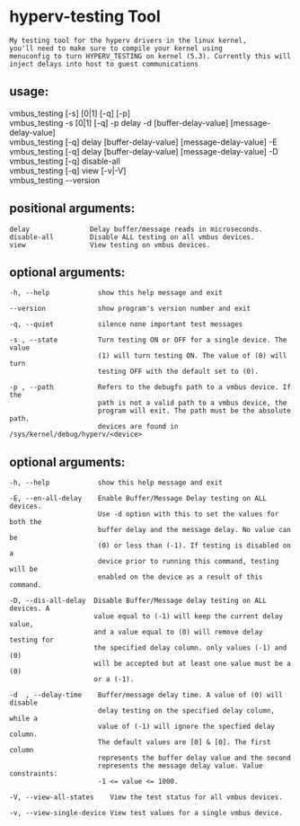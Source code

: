 # hyperv-testing Tool

    My testing tool for the hyperv drivers in the linux kernel,
    you'll need to make sure to compile your kernel using
    menuconfig to turn HYPERV_TESTING on kernel (5.3). Currently this will
    inject delays into host to guest communications


<h2> usage:  </h2>

vmbus_testing [-s] [0|1] [-q] [-p] <debugfs-path>  
vmbus_testing -s [0|1] [-q] -p <debugfs-path> delay -d [buffer-delay-value] [message-delay-value]  
vmbus_testing [-q] delay [buffer-delay-value] [message-delay-value] -E  
vmbus_testing [-q] delay [buffer-delay-value] [message-delay-value] -D  
vmbus_testing [-q] disable-all  
vmbus_testing [-q] view [-v|-V]  
vmbus_testing --version  
  
<h2> positional arguments: </h2>  
  
    delay               Delay buffer/message reads in microseconds.  
    disable-all         Disable ALL testing on all vmbus devices.  
    view                View testing on vmbus devices.  
  
<h2> optional arguments: </h2>  
  
    -h, --help            show this help message and exit
  
    --version             show program's version number and exit  
  
    -q, --quiet           silence none important test messages
  
    -s , --state          Turn testing ON or OFF for a single device. The value
                          (1) will turn testing ON. The value of (0) will turn
                          testing OFF with the default set to (0).
  
    -p , --path           Refers to the debugfs path to a vmbus device. If the
                          path is not a valid path to a vmbus device, the
                          program will exit. The path must be the absolute path.
                          devices are found in /sys/kernel/debug/hyperv/<device>

<h2> optional arguments: </h2> 
  
    -h, --help            show this help message and exit

    -E, --en-all-delay    Enable Buffer/Message Delay testing on ALL devices.
                          Use -d option with this to set the values for both the
                          buffer delay and the message delay. No value can be
                          (0) or less than (-1). If testing is disabled on a
                          device prior to running this command, testing will be
                          enabled on the device as a result of this command.
                        
    -D, --dis-all-delay  Disable Buffer/Message delay testing on ALL devices. A
                         value equal to (-1) will keep the current delay value,
                         and a value equal to (0) will remove delay testing for
                         the specified delay column. only values (-1) and (0)
                         will be accepted but at least one value must be a (0)
                         or a (-1).

    -d  , --delay-time    Buffer/message delay time. A value of (0) will disable
                          delay testing on the specified delay column, while a
                          value of (-1) will ignore the specfied delay column.
                          The default values are [0] & [0]. The first column
                          represents the buffer delay value and the second
                          represents the message delay value. Value constraints:
                          -1 <= value <= 1000.

    -V, --view-all-states    View the test status for all vmbus devices.
  
    -v, --view-single-device View test values for a single vmbus device.
